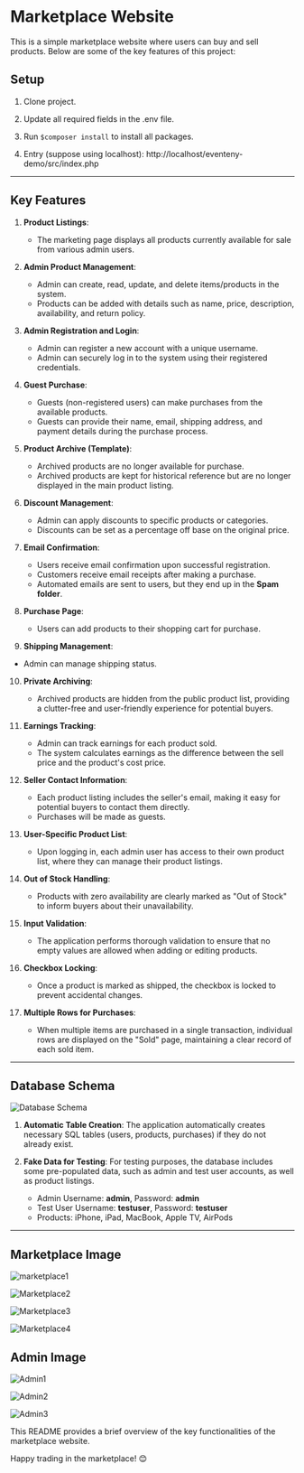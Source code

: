 # Marketplace Website

This is a simple marketplace website where users can buy and sell products. Below are some of the key features of this project:

## Setup

1. Clone project.

2. Update all required fields in the .env file.

3. Run `$composer install` to install all packages.
   
4. Entry (suppose using localhost): http://localhost/eventeny-demo/src/index.php
   
---

## Key Features

1. **Product Listings**: 
   - The marketing page displays all products currently available for sale from various admin users.

2. **Admin Product Management**:
   - Admin can create, read, update, and delete items/products in the system.
   - Products can be added with details such as name, price, description, availability, and return policy.

3. **Admin Registration and Login**:
   - Admin can register a new account with a unique username.
   - Admin can securely log in to the system using their registered credentials.

4. **Guest Purchase**:
   - Guests (non-registered users) can make purchases from the available products.
   - Guests can provide their name, email, shipping address, and payment details during the purchase process.

5. **Product Archive (Template)**:
   - Archived products are no longer available for purchase.
   - Archived products are kept for historical reference but are no longer displayed in the main product listing.

6. **Discount Management**:
   - Admin can apply discounts to specific products or categories.
   - Discounts can be set as a percentage off base on the original price.

7. **Email Confirmation**:
   - Users receive email confirmation upon successful registration.
   - Customers receive email receipts after making a purchase.
   - Automated emails are sent to users, but they end up in the **Spam folder**.

8. **Purchase Page**:
   - Users can add products to their shopping cart for purchase.

9.  **Shipping Management**:
   - Admin can manage shipping status.

10. **Private Archiving**:
    - Archived products are hidden from the public product list, providing a clutter-free and user-friendly experience for potential buyers.

11. **Earnings Tracking**:
    - Admin can track earnings for each product sold.
    - The system calculates earnings as the difference between the sell price and the product's cost price.

12. **Seller Contact Information**:
    - Each product listing includes the seller's email, making it easy for potential buyers to contact them directly.
    - Purchases will be made as guests.

13. **User-Specific Product List**:
    - Upon logging in, each admin user has access to their own product list, where they can manage their product listings.

14. **Out of Stock Handling**:
    - Products with zero availability are clearly marked as "Out of Stock" to inform buyers about their unavailability.

15. **Input Validation**:
    - The application performs thorough validation to ensure that no empty values are allowed when adding or editing products.

16. **Checkbox Locking**:
    - Once a product is marked as shipped, the checkbox is locked to prevent accidental changes.

17. **Multiple Rows for Purchases**:
    - When multiple items are purchased in a single transaction, individual rows are displayed on the "Sold" page, maintaining a clear record of each sold item.

---

## Database Schema

![Database Schema](https://raw.githubusercontent.com/LIN251/eventeny-demo/master/img/DemoDatabaseSchema.png)

1. **Automatic Table Creation**: The application automatically creates necessary SQL tables (users, products, purchases) if they do not already exist.

2. **Fake Data for Testing**: For testing purposes, the database includes some pre-populated data, such as admin and test user accounts, as well as product listings.

   - Admin Username: **admin**, Password: **admin**
   - Test User Username: **testuser**, Password: **testuser**
   - Products: iPhone, iPad, MacBook, Apple TV, AirPods

---

## Marketplace Image
![marketplace1](https://raw.githubusercontent.com/LIN251/eventeny-demo/master/img/marketplace1.jpg)

![Marketplace2](https://raw.githubusercontent.com/LIN251/eventeny-demo/master/img/marketplace2.jpg)

![Marketplace3](https://raw.githubusercontent.com/LIN251/eventeny-demo/master/img/marketplace3.jpg)

![Marketplace4](https://raw.githubusercontent.com/LIN251/eventeny-demo/master/img/marketplace4.jpg)

## Admin Image
![Admin1](https://raw.githubusercontent.com/LIN251/eventeny-demo/master/img/admin1.jpg)

![Admin2](https://raw.githubusercontent.com/LIN251/eventeny-demo/master/img/admin2.jpg)

![Admin3](https://raw.githubusercontent.com/LIN251/eventeny-demo/master/img/admin3.jpg)


This README provides a brief overview of the key functionalities of the marketplace website. 

Happy trading in the marketplace! 😊
